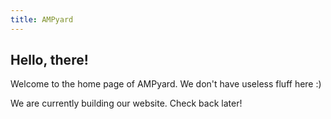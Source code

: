 ```yaml
---
title: AMPyard
---
```


## Hello, there!

Welcome to the home page of AMPyard.  We don't have useless fluff here :)

We are currently building our website. Check back later!
